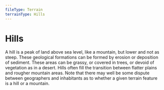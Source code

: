 ```yaml
---
fileType: Terrain
terrainType: Hills
---
```

# Hills
A hill is a peak of land above sea level, like a mountain, but lower and not as steep. These geological formations can be formed by erosion or deposition of sediment. These areas can be grassy, or covered in trees, or devoid of vegetation as in a desert. Hills often fill the transition between flatter plains and rougher mountain areas. Note that there may well be some dispute between geographers and inhabitants as to whether a given terrain feature is a hill or a mountain.
